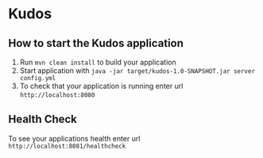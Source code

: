 # Kudos

How to start the Kudos application
---

1. Run `mvn clean install` to build your application
1. Start application with `java -jar target/kudos-1.0-SNAPSHOT.jar server config.yml`
1. To check that your application is running enter url `http://localhost:8080`

Health Check
---

To see your applications health enter url `http://localhost:8081/healthcheck`
